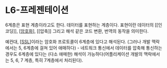# L6-프레젠테이션

6계층은 표현 계층이라고도 한다. 데이터를 표현하는 계층이다. 표현이란 데이터의 [[인코딩]], [[암호화]], [[압축]] 그리고 해석 같은 코드 변환, 번역의 동작을 의미한다.  

예컨대, [[SSL]]이라는 암호화 프로토콜이 6계층에 있다고 해석된다. (그러나 개발 맥락에서는 5, 6계층에 걸쳐 있어 애매하다) - 네트워크 통신에서 데이터를 압축해 통신하는 경우도 6계층에 있다는 (다소 애매한) 해석이 가능하다(어플리케이션 개발의 맥락에서는 5, 6, 7 계층, 특히 7계층에서 처리된다).  

[//begin]: # "Autogenerated link references for markdown compatibility"
[암호화]: 암호화.md "암호화"
[SSL]: SSL.md "SSL(Secure Sockets Layer)"
[//end]: # "Autogenerated link references"